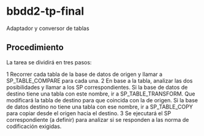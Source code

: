 # bbdd2-tp-final
Adaptador y conversor de tablas

## Procedimiento

La tarea se dividirá en tres pasos:

1 Recorrer cada tabla de la base de datos de origen y llamar a SP_TABLE_COMPARE para cada una.
2 En base a la tabla, analizar las dos posibilidades y llamar a los SP correspondientes. Si la base de datos de destino tiene una tabla con este nombre, ir a SP_TABLE_TRANSFORM. Que modificará la tabla de destino para que coincida con la de origen. Si la base de datos destino no tiene una tabla con ese nombre, ir a SP_TABLE_COPY para copiar desde el origen hacia el destino.
3 Se ejecutará el SP correspondiente (a definir) para analizar si se responden a las norma de codificación exigidas.